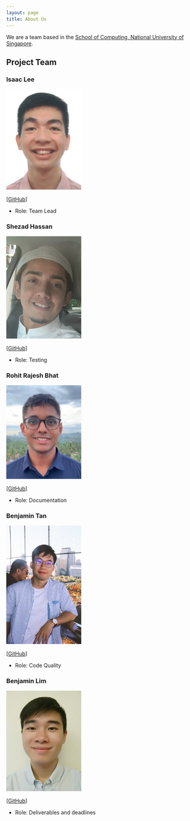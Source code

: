 ```yaml
---
layout: page
title: About Us
---
```


We are a team based in the [School of Computing, National University of Singapore](http://www.comp.nus.edu.sg).

## Project Team

### Isaac Lee

<img src="images/luminousleek.png" width="200px">

[[GitHub](https://github.com/luminousleek)]

* Role: Team Lead

### Shezad Hassan

<img src="images/shezadhassan22.png" width="200px">

[[GitHub](https://github.com/shezadhassan22)]

* Role: Testing

### Rohit Rajesh Bhat

<img src="images/rohit0718.png" width="200px">

[[GitHub](https://github.com/rohit0718)]

* Role: Documentation

### Benjamin Tan

<img src="images/bentanjunrong.png" width="200px">

[[GitHub](https://github.com/bentanjunrong)]

* Role: Code Quality

### Benjamin Lim

<img src="images/itzblim.png" width="200px">

[[GitHub](https://github.com/itzblim)]

* Role: Deliverables and deadlines

